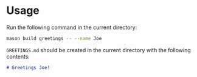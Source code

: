 # Usage

Run the following command in the current directory:

```sh
mason build greetings -- --name Joe
```

`GREETINGS.md` should be created in the current directory with the following contents:

```md
# Greetings Joe!
```
